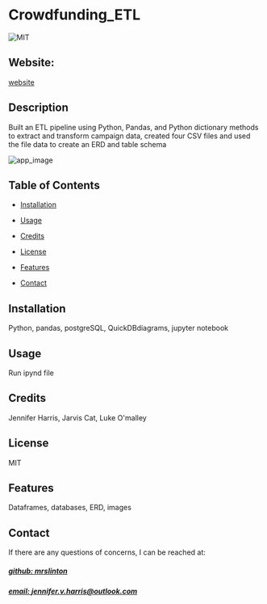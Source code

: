 # Crowdfunding_ETL
![MIT](https://img.shields.io/badge/License-MIT-blue)

## Website: 
[website](https://github.com/mrslinton/Crowdfunding_ETL)

## Description
Built an ETL pipeline using Python, Pandas, and Python dictionary methods to extract and transform campaign data, created four CSV files and used the file data to create an ERD and table schema 

![app_image](category.png)

## Table of Contents
- [Installation](#installation)
- [Usage](#usage)
- [Credits](#credits)
- [License](#license)
- [Features](#features)

- [Contact](#contact)

## Installation
Python, pandas, postgreSQL, QuickDBdiagrams, jupyter notebook

## Usage
Run ipynd file

## Credits
Jennifer Harris, Jarvis Cat, Luke O'malley

## License
MIT

## Features
Dataframes, databases, ERD, images



## Contact
If there are any questions of concerns, I can be reached at:
##### [github: mrslinton](https://github.com/mrslinton)
##### [email: jennifer.v.harris@outlook.com](mailto:jennifer.v.harris@outlook.com)
